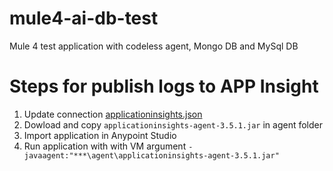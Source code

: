 # mule4-ai-db-test
Mule 4 test application with codeless agent, Mongo DB and MySql DB

# Steps for publish logs to APP Insight
1. Update connection [applicationinsights.json](https://github.com/abhikt48/mule4-ai-db-test/blob/main/agent/applicationinsights.json)
2. Dowload and copy `applicationinsights-agent-3.5.1.jar` in agent folder
3. Import application in Anypoint Studio
4. Run application with with VM argument `-javaagent:"***\agent\applicationinsights-agent-3.5.1.jar" `
